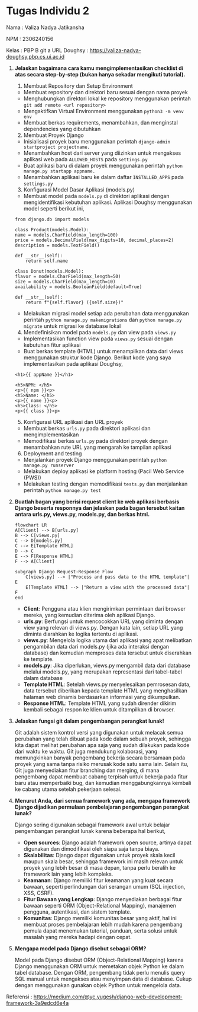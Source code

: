 # Tugas Individu 2 

Nama : Valiza Nadya Jatikansha

NPM : 2306240156

Kelas : PBP B
git a
URL Doughsy : https://valiza-nadya-doughsy.pbp.cs.ui.ac.id 

 1. **Jelaskan bagaimana cara kamu mengimplementasikan checklist di atas secara step-by-step (bukan hanya sekadar mengikuti tutorial).**

    1. Membuat Repository dan Setup Environment
    - Membuat repository dan direktori baru sesuai dengan nama proyek
    - Menghubungkan direktori lokal ke repository menggunakan perintah `git add remote <url repository>`
    - Mengaktifkan Virtual Environment menggunakan `python3 -m venv env`
    - Membuat berkas requirements, menambahkan, dan menginstal dependencies yang dibutuhkan


    2. Membuat Proyek Django
    - Inisialisasi proyek baru menggunakan perintah `django-admin startproject projectname.`
    - Menambahkan host dari server yang diizinkan untuk mengakses aplikasi web pada `ALLOWED_HOSTS` pada `settings.py`
    - Buat aplikasi baru di dalam proyek menggunakan perintah `python manage.py startapp appname.`
    - Menambahkan aplikasi baru ke dalam daftar `INSTALLED_APPS` pada `settings.py`


    3. Konfigurasi Model Dasar Aplikasi (models.py)
    - Membuat model pada `models.py` di direktori aplikasi dengan mengidentifikasi kebutuhan aplikasi. Aplikasi Doughsy menggunakan model seperti berikut ini, 
    ```
    from django.db import models

    class Product(models.Model):
    name = models.CharField(max_length=100)
    price = models.DecimalField(max_digits=10, decimal_places=2)
    description = models.TextField()

    def __str__(self):
        return self.name

    class Donut(models.Model):
    flavor = models.CharField(max_length=50) 
    size = models.CharField(max_length=10)   
    availability = models.BooleanField(default=True)

    def __str__(self):
        return f"{self.flavor} ({self.size})"
    ```
    - Melakukan migrasi model setiap ada perubahan data menggunakan perintah `python manage.py makemigrations` dan `python manage.py migrate` untuk migrasi ke database lokal 


    4. Mendefinisikan model pada `models.py` dan view pada `views.py`
    - Implementasikan function view pada `views.py` sesuai dengan kebutuhan fitur aplikasi
    - Buat berkas template (HTML) untuk menampilkan data dari views menggunakan struktur kode Django. Berikut kode yang saya implementasikan pada aplikasi Doughsy,
    ```
    <h1>{{ appName }}</h1>

    <h5>NPM: </h5>
    <p>{{ npm }}<p>
    <h5>Name: </h5>
    <p>{{ name }}<p>
    <h5>Class: </h5>
    <p>{{ class }}<p>
    ```

    5. Konfigurasi URL aplikasi dan URL proyek 
    - Membuat berkas `urls.py` pada direktori aplikasi dan mengimplementasikan 
    - Memodifikasi berkas `urls.py` pada direktori proyek dengan menambahkan rute URL yang mengarah ke tampilan aplikasi


    6. Deployment and testing
    - Menjalankan proyek Django menggunakan perintah `python manage.py runserver`
    - Melakukan deploy aplikasi ke platform hosting (Pacil Web Service (PWS))
    - Melakukan testing dengan memodifikasi `tests.py` dan menjalankan perintah `python manage.py test`

2. **Buatlah bagan yang berisi request client ke web aplikasi berbasis Django beserta responnya dan jelaskan pada bagan tersebut kaitan antara urls.py, views.py, models.py, dan berkas html.** 
    ``` mermaid 
    flowchart LR
    A[Client] --> B[urls.py]
    B --> C[views.py]
    C --> D[models.py]
    C --> E[Template HTML]
    D --> C
    E --> F[Response HTML]
    F --> A[Client]
    
    subgraph Django Request-Response Flow
        C[views.py] --> |"Process and pass data to the HTML template"| E
        E[Template HTML] --> |"Return a view with the processed data"| F
    end
    ```

    - **Client**: Pengguna atau klien mengirimkan permintaan dari browser mereka, yang kemudian diterima oleh aplikasi Django.
    - **urls.py**: Berfungsi untuk mencocokkan URL yang diminta dengan view yang relevan di views.py. Dengan kata lain, setiap URL yang diminta diarahkan ke logika tertentu di aplikasi.
    - **views.py**: Mengelola logika utama dari aplikasi yang apat melibatkan pengambilan data dari models.py (jika ada interaksi dengan database) dan kemudian memproses data tersebut untuk diserahkan ke template.
    - **models.py**: Jika diperlukan, views.py mengambil data dari database melalui models.py, yang merupakan representasi dari tabel-tabel dalam database
    - **Template HTML**: Setelah views.py menyelesaikan pemrosesan data, data tersebut diberikan kepada template HTML yang menghasilkan halaman web dinamis berdasarkan informasi yang dikumpulkan.
    - **Response HTML**: Template HTML yang sudah dirender dikirim kembali sebagai respon ke klien untuk ditampilkan di browser.

3. **Jelaskan fungsi git dalam pengembangan perangkat lunak!**

    Git adalah sistem kontrol versi yang digunakan untuk melacak semua perubahan yang telah dibuat pada kode dalam sebuah proyek, sehingga kita dapat melihat perubahan apa saja yang sudah dilakukan pada kode dari waktu ke waktu. Git juga mendukung kolaborasi, yang memungkinkan banyak pengembang bekerja secara bersamaan pada proyek yang sama tanpa risiko merusak kode satu sama lain. Selain itu, Git juga menyediakan fitur branching dan merging, di mana pengembang dapat membuat cabang terpisah untuk bekerja pada fitur baru atau memperbaiki bug, dan kemudian menggabungkannya kembali ke cabang utama setelah pekerjaan selesai.

4. **Menurut Anda, dari semua framework yang ada, mengapa framework Django dijadikan permulaan pembelajaran pengembangan perangkat lunak?**

    Django sering digunakan sebagai framework awal untuk belajar pengembangan perangkat lunak karena beberapa hal berikut,
    - **Open sources**: Django adalah framework open source, artinya dapat digunakan dan dimodifikasi oleh siapa saja tanpa biaya.
    - **Skalabilitas**: Django dapat digunakan untuk proyek skala kecil maupun skala besar, sehingga framework ini masih relevan untuk proyek yang lebih besar di masa depan, tanpa perlu beralih ke framework lain yang lebih kompleks.
    - **Keamanan**: Django memiliki fitur keamanan yang kuat secara bawaan, seperti perlindungan dari serangan umum (SQL injection, XSS, CSRF). 
    - **Fitur Bawaan yang Lengkap**: Django menyediakan berbagai fitur bawaan seperti ORM (Object-Relational Mapping), manajemen pengguna, autentikasi, dan sistem template. 
    - **Komunitas**: Django memiliki komunitas besar yang aktif, hal ini membuat proses pembelajaran lebih mudah karena pengembang pemula dapat menemukan tutorial, panduan, serta solusi untuk masalah yang mereka hadapi dengan cepat.

5. **Mengapa model pada Django disebut sebagai ORM?**

    Model pada Django disebut ORM (Object-Relational Mapping) karena Django menggunakan ORM untuk memetakan objek Python ke dalam tabel database. Dengan ORM, pengembang  tidak perlu menulis query SQL manual untuk mengakses atau menyimpan data di database. Cukup dengan menggunakan gunakan objek Python untuk mengelola data.

Referensi : https://medium.com/@yc.yugesh/django-web-development-framework-3a9edcd6e4a